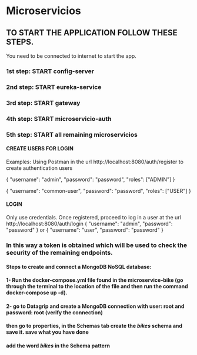 # Microservicios

## TO START THE APPLICATION FOLLOW THESE STEPS.
You need to be connected to internet to start the app.
### 1st step: START config-server

### 2nd step: START eureka-service

### 3rd step: START gateway

### 4th step: START microservicio-auth

### 5th step: START all remaining microservicios

#### CREATE USERS FOR LOGIN

Examples:
Using Postman in the url  http://localhost:8080/auth/register to create authentication users

{
"username": "admin",
"password": "password",
"roles": ["ADMIN"]
}

{
"username": "common-user",
"password": "password",
"roles": ["USER"]
}

#### LOGIN

Only use credentials.
Once registered, proceed to log in a user at the url  http://localhost:8080/auth/login
{
"username": "admin",
"password": "password"
}
or
{
"username": "user",
"password": "password"
}

### In this way a token is obtained which will be used to check the security of the remaining endpoints.

#### Steps to create and connect a MongoDB NoSQL database:
#### 1- Run the docker-compose.yml file found in the microservice-bike (go through the terminal to the location of the file and then run the command **docker-compose up -d**).
#### 2- go to Datagrip and create a MongoDB connection with user: root and password: root (verify the connection)
#### then go to properties, in the Schemas tab create the *bikes* schema and save it. save what you have done
#### add the word *bikes* in the Schema pattern